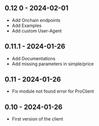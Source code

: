 ## 0.12 0 - 2024-02-01
* Add Onchain endpoints
* Add Examples
* Add custom User-Agent

## 0.11.1 - 2024-01-26
* Add Documentations
* Add missing parameters in simple/price

## 0.11 - 2024-01-26
* Fix module not found error for ProClient

## 0.10 - 2024-01-26
* First version of the client


